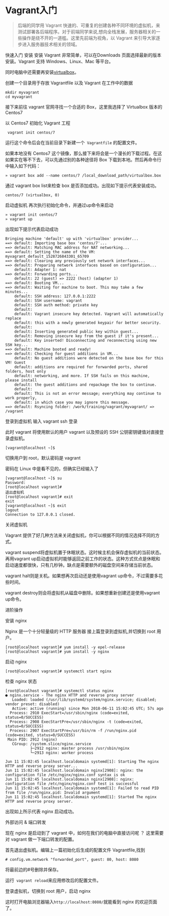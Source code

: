 # Vagrant入门

> 后端的同学用 Vagrant 快速的、可重复的创建各种不同环境的虚拟机，来测试部署各后端程序。对于前端同学来说,想向全栈发展，服务器相关的一些操作是绕不开的一道槛。这里先前端为视角，以 Vagrant 来引导大家逐步进入服务器技术相关的领域。


快速入门
安装
安装 Vagrant 非常简单，可以在Downloads 页面选择最新的版本安装。Vagrant 支持 Windows、Linux、Mac 等平台。

同时电脑中还需要再安装[virtualbox](https://www.virtualbox.org/)。

创建一个目录用于存放 Vagrantfile 以及 Vagrant 在工作中的数据

	mkdir myvagrant
	cd myvagrant
 
接下来前往 vagrant 官网寻找一个合适的 Box，这里我选择了 Virtualbox 版本的Centos7

以 Centos7 初始化 Vagrant 工程
	
	 vagrant init centos/7

运行这个命令后会在当前目录下新建一个` Vagrantfile` 的配置文件。

如果本地没有 Centos7 这个镜像，那么接下来将会是一个漫长的下载过程。在这如果实在等不下去，可以先通过别的各种途径将 Box 下载到本地。然后再命令行中输入如下代码：

	» vagrant box add --name centos/7 /local_download_path/virtualbox.box

通过 vagrant box list来检查 box 是否添加成功。出现如下提示代表安装成功。

	centos/7 (virtualbox, 0)

启动虚拟机
再次执行初始化命令，并通过up命令来启动

	» vagrant init centos/7
	» vagrant up

出现如下提示代表启动成功

	Bringing machine 'default' up with 'virtualbox' provider...
	==> default: Importing base box 'centos/7'...
	==> default: Matching MAC address for NAT networking...
	==> default: Setting the name of the VM: myvagrant_default_1528726843301_65709
	==> default: Clearing any previously set network interfaces...
	==> default: Preparing network interfaces based on configuration...
	    default: Adapter 1: nat
	==> default: Forwarding ports...
	    default: 22 (guest) => 2222 (host) (adapter 1)
	==> default: Booting VM...
	==> default: Waiting for machine to boot. This may take a few minutes...
	    default: SSH address: 127.0.0.1:2222
	    default: SSH username: vagrant
	    default: SSH auth method: private key
	    default:
	    default: Vagrant insecure key detected. Vagrant will automatically replace
	    default: this with a newly generated keypair for better security.
	    default:
	    default: Inserting generated public key within guest...
	    default: Removing insecure key from the guest if it's present...
	    default: Key inserted! Disconnecting and reconnecting using new SSH key...
	==> default: Machine booted and ready!
	==> default: Checking for guest additions in VM...
	    default: No guest additions were detected on the base box for this VM! Guest
	    default: additions are required for forwarded ports, shared folders, host only
	    default: networking, and more. If SSH fails on this machine, please install
	    default: the guest additions and repackage the box to continue.
	    default:
	    default: This is not an error message; everything may continue to work properly,
	    default: in which case you may ignore this message.
	==> default: Rsyncing folder: /work/training/vagrant/myvagrant/ => /vagrant
登录到虚拟机
输入 vagrant ssh 登录

此时 vagrant 将使用默认的用户 vagrant 以及预设的 SSH 公钥密钥键值对直接登录虚拟机。

	[vagrant@localhost ~]$
	
切换用户到 root，默认密码是 vagrant

密码在 Linux 中是看不见的，但确实已经输入了

	[vagrant@localhost ~]$ su
	Password:
	[root@localhost vagrant]#
	退出虚拟机
	[root@localhost vagrant]# exit
	exit
	[vagrant@localhost ~]$ exit
	logout
	Connection to 127.0.0.1 closed.
	
关闭虚拟机

Vagrant 提供了好几种方法来关闭虚拟机，你可以根据不同的情况选择不同的方式。

vagrant suspend将虚拟机置于休眠状态。这时候主机会保存虚拟机的当前状态。再用vagrant up启动虚拟机时能够返回之前工作的状态。这种方式优点是休眠和启动速度都很快，只有几秒钟。缺点是需要额外的磁盘空间来存储当前状态。

vagrant halt则是关机。如果想再次启动还是使用vagrant up命令，不过需要多花些时间。

vagrant destroy则会将虚拟机从磁盘中删除。如果想重新创建还是使用vagrant up命令。

进阶操作

安装 nginx

Nginx 是一个十分轻量级的 HTTP 服务器
接上篇登录到虚拟机,并切换到 root 用户。


	[root@localhost vagrant]# yum install -y epel-release
	[root@localhost vagrant]# yum install -y nginx

启动 nginx

	[root@localhost vagrant]# systemctl start nginx

检查 nginx 状态

	[root@localhost vagrant]# systemctl status nginx
	● nginx.service - The nginx HTTP and reverse proxy server
	   Loaded: loaded (/usr/lib/systemd/system/nginx.service; disabled; vendor preset: disabled)
	   Active: active (running) since Mon 2018-06-11 15:02:45 UTC; 57s ago
	  Process: 2910 ExecStart=/usr/sbin/nginx (code=exited, status=0/SUCCESS)
	  Process: 2908 ExecStartPre=/usr/sbin/nginx -t (code=exited, status=0/SUCCESS)
	  Process: 2907 ExecStartPre=/usr/bin/rm -f /run/nginx.pid (code=exited, status=0/SUCCESS)
	 Main PID: 2912 (nginx)
	   CGroup: /system.slice/nginx.service
	           ├─2912 nginx: master process /usr/sbin/nginx
	           └─2913 nginx: worker process
	
	Jun 11 15:02:45 localhost.localdomain systemd[1]: Starting The nginx HTTP and reverse proxy server...
	Jun 11 15:02:45 localhost.localdomain nginx[2908]: nginx: the configuration file /etc/nginx/nginx.conf syntax is ok
	Jun 11 15:02:45 localhost.localdomain nginx[2908]: nginx: configuration file /etc/nginx/nginx.conf test is successful
	Jun 11 15:02:45 localhost.localdomain systemd[1]: Failed to read PID from file /run/nginx.pid: Invalid argument
	Jun 11 15:02:45 localhost.localdomain systemd[1]: Started The nginx HTTP and reverse proxy server.

出现如上所示代表 nginx 启动成功。

外部访问 & 端口转发

现在 nginx 是启动到了 vagrant 中，如何在我们的电脑中直接访问呢 ？ 这里需要对 vagrant 做一下端口转发的配置。

首先退出虚拟机。编辑上一篇初始化后生成的配置文件 Vagrantfile,找到

	# config.vm.network "forwarded_port", guest: 80, host: 8080
将最前边的#号删除并保存。

运行` vagrant reload`来应用修改后的配置文件。

登录虚拟机，切换到 root 用户，启动 nginx

这时打开电脑浏览器输入` http://localhost:8080/ `就能看到 nginx 的欢迎页面了。 
